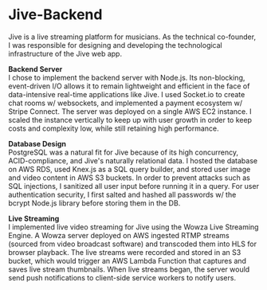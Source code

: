 # Jive-Backend

Jive is a live streaming platform for musicians. As the technical co-founder, I was responsible for designing and developing the technological infrastructure of the Jive web app.

**Backend Server**  
I chose to implement the backend server with Node.js. Its non-blocking, event-driven I/O allows it to remain lightweight and efficient in the face of data-intensive real-time applications like Jive. I used Socket.io to create chat rooms w/ websockets, and implemented a payment ecosystem w/ Stripe Connect. The server was deployed on a single AWS EC2 instance. I scaled the instance vertically to keep up with user growth in order to keep costs and complexity low, while still retaining high performance.

**Database Design**  
PostgreSQL was a natural fit for Jive because of its high concurrency, ACID-compliance, and Jive's naturally relational data. I hosted the database on AWS RDS, used Knex.js as a SQL query builder, and stored user image and video content in AWS S3 buckets. In order to prevent attacks such as SQL injections, I sanitized all user input before running it in a query. For user authentication security, I first salted and hashed all passwords w/ the bcrypt Node.js library before storing them in the DB.

**Live Streaming**  
I implemented live video streaming for Jive using the Wowza Live Streaming Engine. A Wowza server deployed on AWS ingested RTMP streams (sourced from video broadcast software) and transcoded them into HLS for browser playback. The live streams were recorded and stored in an S3 bucket, which would trigger an AWS Lambda Function that captures and saves live stream thumbnails. When live streams began, the server would send push notifications to client-side service workers to notify users.
